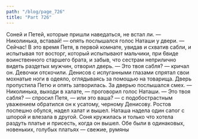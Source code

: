 ```yaml
---
path: "/blog/page_726"
title: "Part 726"
---
```


Соней и Петей, которые пришли наведаться, не встал ли.
— Николинька, вставай! — опять послышался голос Наташи у двери.
— Сейчас!
В это время Петя, в первой комнате, увидав и схватив сабли, и испытывая тот восторг, который испытывают мальчики, при 6виде воинственного старшего брата, и забыв, что сестрам неприлично видеть раздетых мужчин, отворил дверь.
— Это твоя сабля? — кричал он. Девочки отскочили. Денисов с испуганными глазами спрятал свои мохнатые ноги в одеяло, оглядываясь за помощью на товарища. Дверь пропустила Петю и опять затворилась. За дверью послышался смех.
— Николинька, выходи в халате, — проговорил голос Наташи.
— Это твоя сабля? — спросил Петя, — или это ваша? — с подобострастным уважением обратился он к усатому, черному Денисову.
Ростов поспешно обулся, надел халат и вышел. Наташа надела один сапог с шпорой и влезала в другой. Соня кружилась и только что хотела раздуть платье и присесть, когда он вышел. Обе были в одинаковых, новеньких, голубых платьях — свежие, румяны
